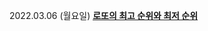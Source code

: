 2022.03.06 (월요일)
<strong><u>[로또의 최고 순위와 최저 순위](https://programmers.co.kr/learn/courses/30/lessons/77484)</u></strong>
